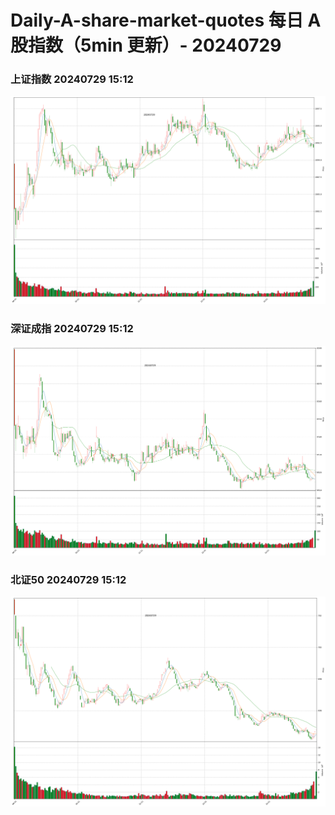 
# Daily-A-share-market-quotes 每日 A 股指数（5min 更新）- 20240729

### 上证指数 20240729 15:12
![](./fig/2024/7/20240729-sh000001.png)

### 深证成指 20240729 15:12
![](./fig/2024/7/20240729-sz399001.png)

### 北证50 20240729 15:12
![](./fig/2024/7/20240729-bj899050.png)
